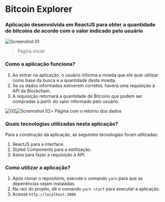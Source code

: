 # Bitcoin Explorer #

### Aplicação desenvolvida em ReactJS para obter a quantidade de bitcoins de acordo com o valor indicado pelo usuário

![Screenshot 01](https://user-images.githubusercontent.com/60238162/86491329-e70a7400-bd40-11ea-816d-776d2049be3b.png)
> Página inicial

### Como a aplicação funciona? ###

1) Ao entrar na aplicação, o usuário informa a moeda que ele quer utilizar como base da busca e a quantidade desta moeda. <br />
2) Se os dados informados estiverem corretos, haverá uma requisição à API da Blockchain. <br />
3) A requisição retornará a quantidade de Bitcoins que podem ser compradas à partir do valor informado pelo usuário.

![02](https://user-images.githubusercontent.com/60238162/86289387-ff07b980-bbc1-11ea-98d6-03a45296a9e4.jpg)![Scrennshot 02](https://user-images.githubusercontent.com/60238162/86491346-fa1d4400-bd40-11ea-99a8-4c94eccbf03e.png)> Página com o retorno dos dados

### Quais tecnologias utilizadas nesta aplicação? ###

Para a construção da aplicação, as seguintes tecnologias foram utilizadas:
1) ReactJS para a interface.
2) Styled Components para a estilização.
3) Axios para fazer a requisição à API.

### Como utilizar a aplicação? ###

1) Após clonar o repositório, execute o comando `yarn` para que as depenências sejam instaladas.
2) Na raiz do projeto, dê o comando `yarn start` para executar a aplicação.
3) Acesse `http://localhost:3000`.

